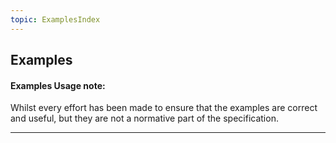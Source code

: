 ```yaml
---
topic: ExamplesIndex
---
```


## Examples

<div markdown="span" class="alert alert-warning" role="alert"><i class="fa fa-information"></i><h4> Examples Usage note: </h4>Whilst every effort has been made to ensure that the examples are correct and useful, but they are not a normative part of the specification.</div>

---